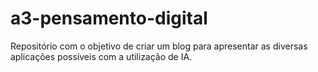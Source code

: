 # a3-pensamento-digital
Repositório com o objetivo de criar um blog para apresentar as diversas aplicações possíveis com a utilização de IA.
